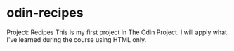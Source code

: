 # odin-recipes
Project: Recipes 
This is my first project in The Odin Project. I will apply what I've learned during the course using HTML only.